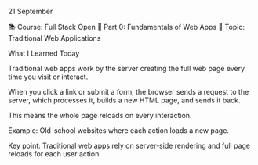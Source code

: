 21 September

📚 Course: Full Stack Open
🧩 Part 0: Fundamentals of Web Apps
🔖 Topic: Traditional Web Applications

What I Learned Today

Traditional web apps work by the server creating the full web page every time you visit or interact.

When you click a link or submit a form, the browser sends a request to the server, which processes it, builds a new HTML page, and sends it back.

This means the whole page reloads on every interaction.

Example: Old-school websites where each action loads a new page.

Key point: Traditional web apps rely on server-side rendering and full page reloads for each user action.
